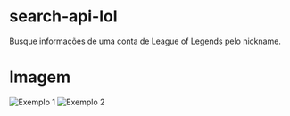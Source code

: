 # search-api-lol
Busque informações de uma conta de League of Legends pelo nickname.

# Imagem
![Exemplo 1](https://i.imgur.com/CBlO9qk.png)
![Exemplo 2](https://i.imgur.com/ncjnYmq.png)

